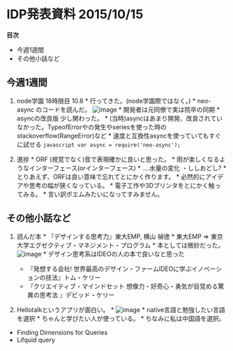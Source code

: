 # IDP発表資料 2015/10/15

**目次**
  * 今週1週間
  * その他小話など

## 今週1週間
  1. node学園 18時限目 10.8
    * 行ってきた。(node学園際ではなく。)
    * neo-async のコードを読んだ。
    ![image](https://raw.githubusercontent.com/wiki/suguru03/neo-async/images/neo_async.png)
    * 開発者は元同僚で実は院卒の同期
    * asyncの改良版 少し関わった。
    * (当時)asyncはあまり開発、改良されていなかった。TypeofErrorやの発生やseriesを使った時のstackoverflow(RangeError)など
    * 速度と互換性asyncを使っていてもすぐに試せる
    ```javascript
    var async = require('neo-async');
    ```

  2. 進捗
    * ORF (視覚でなく)音で表現確かに良いと思った。
    * 雨が楽しくなるようなインターフェース(orインターフェース)
    * ....水量の変化 ・ししおどし?
    * とりあえず、ORFは良い意味で忘れてとにかく作ります。
    * 必然的にアイデアや思考の幅が狭くなっている。
    * 電子工作や3Dプリンタをとにかく触ってみる。
    * 言い訳ポエムみたいになってすみません。

## その他小話など
  1. 読んだ本
    * 『デザインする思考力』東大EMP, 横山 禎徳
    * 東大EMP ⇒ 東京大学エグゼクティブ・マネジメント・プログラム
    * 本としては微妙だった。
    ![image](https://gyazo.com/41a06cb76d8c612f03b1743affdc9952.png)
    * デザイン思考系はIDEOの人の本で良いなと思った
      - 『発想する会社! 世界最高のデザイン・ファームIDEOに学ぶイノベーションの技法』トム・ケリー
      - 『クリエイティブ・マインドセット 想像力・好奇心・勇気が目覚める驚異の思考法 』デビッド・ケリー

  2. Hellotalkというアプリが面白い。
    * ![image](https://gyazo.com/785899c3ff277150101cff9f745d99e6.png)
    * native言語と勉強したい言語を選択
    * ちゃんと学びたい人が使っている。
    * ちなみに私は中国語を選択。

<!-- ## 発表で出てきた事(個人的メモ) -->

  * Finding Dimensions for Queries
  * Lifquid query
